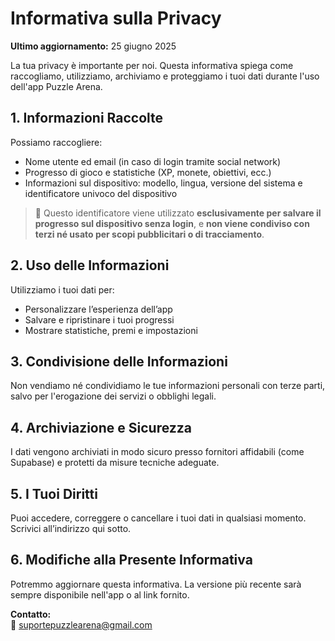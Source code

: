 # Informativa sulla Privacy

**Ultimo aggiornamento:** 25 giugno 2025

La tua privacy è importante per noi. Questa informativa spiega come raccogliamo, utilizziamo, archiviamo e proteggiamo i tuoi dati durante l'uso dell'app Puzzle Arena.

## 1. Informazioni Raccolte

Possiamo raccogliere:

- Nome utente ed email (in caso di login tramite social network)
- Progresso di gioco e statistiche (XP, monete, obiettivi, ecc.)
- Informazioni sul dispositivo: modello, lingua, versione del sistema e identificatore univoco del dispositivo

> 🔐 Questo identificatore viene utilizzato **esclusivamente per salvare il progresso sul dispositivo senza login**, e **non viene condiviso con terzi né usato per scopi pubblicitari o di tracciamento**.

## 2. Uso delle Informazioni

Utilizziamo i tuoi dati per:

- Personalizzare l’esperienza dell’app
- Salvare e ripristinare i tuoi progressi
- Mostrare statistiche, premi e impostazioni

## 3. Condivisione delle Informazioni

Non vendiamo né condividiamo le tue informazioni personali con terze parti, salvo per l'erogazione dei servizi o obblighi legali.

## 4. Archiviazione e Sicurezza

I dati vengono archiviati in modo sicuro presso fornitori affidabili (come Supabase) e protetti da misure tecniche adeguate.

## 5. I Tuoi Diritti

Puoi accedere, correggere o cancellare i tuoi dati in qualsiasi momento. Scrivici all’indirizzo qui sotto.

## 6. Modifiche alla Presente Informativa

Potremmo aggiornare questa informativa. La versione più recente sarà sempre disponibile nell'app o al link fornito.

**Contatto:**  
📩 suportepuzzlearena@gmail.com

